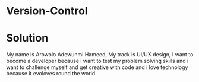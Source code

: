# Version-Control
# Solution
My name is Arowolo Adewunmi Hameed, 
My track is UI/UX design,
I want to become a developer because i want to test my problem solving skills and i want to challenge myself and get creative with code and i love technology because it evoloves round the world.
